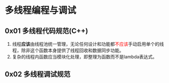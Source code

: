 # 多线程编程与调试
## 0x01 多线程代码规范(C++)
1. 线程**应该**由线程池统一管理，无论任何设计和功能都<font color='red'>不应该</font>手动启用单个的线程，除非这个函数本身提供了线程回收和数据同步功能。
2. 复杂的线程内函数应当模块化处理，即整理为函数而不是lambda表达式。
## 0x02 多线程调试规范
